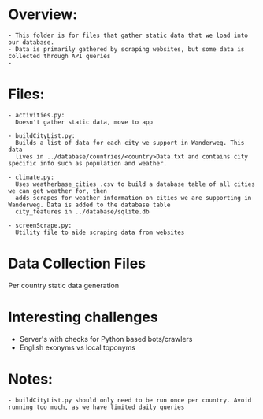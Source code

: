 # Overview:
    - This folder is for files that gather static data that we load into our database.
    - Data is primarily gathered by scraping websites, but some data is collected through API queries
    -  

# Files:
    - activities.py:
      Doesn't gather static data, move to app

    - buildCityList.py: 
      Builds a list of data for each city we support in Wanderweg. This data 
      lives in ../database/countries/<country>Data.txt and contains city specific info such as population and weather.
    
    - climate.py: 
      Uses weatherbase_cities .csv to build a database table of all cities we can get weather for, then 
      adds scrapes for weather information on cities we are supporting in Wanderweg. Data is added to the database table 
      city_features in ../database/sqlite.db
    
    - screenScrape.py: 
      Utility file to aide scraping data from websites

# Data Collection Files
Per country static data generation

# Interesting challenges
- Server's with checks for Python based bots/crawlers
- English exonyms vs local toponyms

# Notes:
    - buildCityList.py should only need to be run once per country. Avoid running too much, as we have limited daily queries
